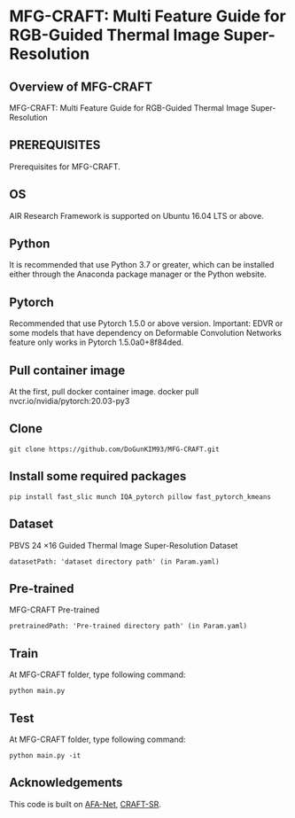  

# MFG-CRAFT: Multi Feature Guide for RGB-Guided Thermal Image Super-Resolution

## Overview of MFG-CRAFT
MFG-CRAFT: Multi Feature Guide for RGB-Guided Thermal Image Super-Resolution

## PREREQUISITES
Prerequisites for MFG-CRAFT.

## OS
AIR Research Framework is supported on Ubuntu 16.04 LTS or above.

## Python
It is recommended that use Python 3.7 or greater, which can be installed either through the Anaconda package manager or the Python website.

## Pytorch
Recommended that use Pytorch 1.5.0 or above version.
Important: EDVR or some models that have dependency on Deformable Convolution Networks feature only works in Pytorch 1.5.0a0+8f84ded.

## Pull container image
At the first, pull docker container image.
docker pull nvcr.io/nvidia/pytorch:20.03-py3

## Clone
```
git clone https://github.com/DoGunKIM93/MFG-CRAFT.git
```

## Install some required packages
```
pip install fast_slic munch IQA_pytorch pillow fast_pytorch_kmeans
```

## Dataset
PBVS 24 ×16 Guided Thermal Image Super-Resolution Dataset
```
datasetPath: 'dataset directory path' (in Param.yaml)
```

## Pre-trained
MFG-CRAFT Pre-trained
```
pretrainedPath: 'Pre-trained directory path' (in Param.yaml)
```

## Train 
At MFG-CRAFT folder, type following command:
```
python main.py
```
## Test
At MFG-CRAFT folder, type following command:
```
python main.py -it
```

## Acknowledgements
This code is built on [AFA-Net](https://github.com/DoGunKIM93/AFA-Net-And-Joint-IRLPRNet), [CRAFT-SR](https://github.com/AVC2-UESTC/CRAFT-SR/tree/main?tab=readme-ov-file).
